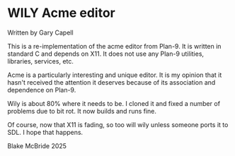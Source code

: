 
# WILY Acme editor

Written by Gary Capell

This is a re-implementation of the acme editor from Plan-9.
It is written in standard C and depends on X11.
It does not use any Plan-9 utilities, libraries, services, etc.

Acme is a particularly interesting and unique editor.
It is my opinion that it hasn't received the attention it deserves
because of its association and dependence on Plan-9.

Wily is about 80% where it needs to be.  I cloned it and fixed
a number of problems due to bit rot.  It now builds and runs fine.

Of course, now that X11 is fading, so too will wily unless someone
ports it to SDL.  I hope that happens.

Blake McBride
2025

